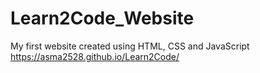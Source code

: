 # Learn2Code_Website
My first website created using HTML, CSS and JavaScript
https://asma2528.github.io/Learn2Code/
